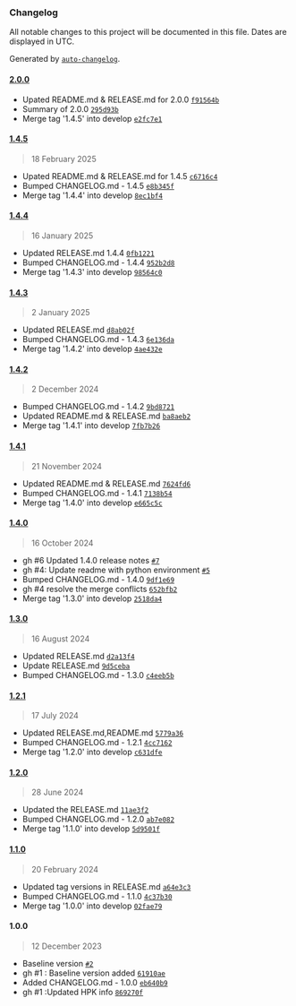 ### Changelog

All notable changes to this project will be documented in this file. Dates are displayed in UTC.

Generated by [`auto-changelog`](https://github.com/CookPete/auto-changelog).

#### [2.0.0](https://github.com/rdkcentral/rdk-hpk-documentation/compare/1.4.5...2.0.0)

- Upated README.md & RELEASE.md for 2.0.0 [`f91564b`](https://github.com/rdkcentral/rdk-hpk-documentation/commit/f91564b96aa4dbe4257409ecd038a19feed5f864)
- Summary of 2.0.0 [`295d93b`](https://github.com/rdkcentral/rdk-hpk-documentation/commit/295d93b515fd553ce66d0eaf3067e437e1e6a514)
- Merge tag '1.4.5' into develop [`e2fc7e1`](https://github.com/rdkcentral/rdk-hpk-documentation/commit/e2fc7e1f4f91263e3c185d2ae6b6f536d21caef5)

#### [1.4.5](https://github.com/rdkcentral/rdk-hpk-documentation/compare/1.4.4...1.4.5)

> 18 February 2025

- Upated README.md & RELEASE.md for 1.4.5 [`c6716c4`](https://github.com/rdkcentral/rdk-hpk-documentation/commit/c6716c41506dfa84458482d0f8e37044a1593c67)
- Bumped CHANGELOG.md - 1.4.5 [`e8b345f`](https://github.com/rdkcentral/rdk-hpk-documentation/commit/e8b345f20c21990753b67c5ea0b9208ad7be33cf)
- Merge tag '1.4.4' into develop [`8ec1bf4`](https://github.com/rdkcentral/rdk-hpk-documentation/commit/8ec1bf4bd98d65ac188d4197ddcd8216b7af80bc)

#### [1.4.4](https://github.com/rdkcentral/rdk-hpk-documentation/compare/1.4.3...1.4.4)

> 16 January 2025

- Updated RELEASE.md 1.4.4 [`0fb1221`](https://github.com/rdkcentral/rdk-hpk-documentation/commit/0fb12212625d1884ee01d0c99ad023f74d9c6a53)
- Bumped CHANGELOG.md - 1.4.4 [`952b2d8`](https://github.com/rdkcentral/rdk-hpk-documentation/commit/952b2d868518b4c319531c5fcc9ef04069180923)
- Merge tag '1.4.3' into develop [`98564c0`](https://github.com/rdkcentral/rdk-hpk-documentation/commit/98564c0d99dc6e4d87df1a423886463773c9905b)

#### [1.4.3](https://github.com/rdkcentral/rdk-hpk-documentation/compare/1.4.2...1.4.3)

> 2 January 2025

- Updated RELEASE.md [`d8ab02f`](https://github.com/rdkcentral/rdk-hpk-documentation/commit/d8ab02f087dd0427c51db36bfd77ffec6a6369e6)
- Bumped CHANGELOG.md - 1.4.3 [`6e136da`](https://github.com/rdkcentral/rdk-hpk-documentation/commit/6e136dabacb5f7ca0a5728b9912195a37a930ac8)
- Merge tag '1.4.2' into develop [`4ae432e`](https://github.com/rdkcentral/rdk-hpk-documentation/commit/4ae432e7b704a1494bc1d66d291c074e3ab9beda)

#### [1.4.2](https://github.com/rdkcentral/rdk-hpk-documentation/compare/1.4.1...1.4.2)

> 2 December 2024

- Bumped CHANGELOG.md - 1.4.2 [`9bd8721`](https://github.com/rdkcentral/rdk-hpk-documentation/commit/9bd872139c37a49c2c5132b9c8a076c8e2d18af2)
- Updated README.md & RELEASE.md [`ba8aeb2`](https://github.com/rdkcentral/rdk-hpk-documentation/commit/ba8aeb2368397569720ebb8922a989f79e1623c4)
- Merge tag '1.4.1' into develop [`7fb7b26`](https://github.com/rdkcentral/rdk-hpk-documentation/commit/7fb7b268e35d9b7a562c1f32195e992bcaa0a617)

#### [1.4.1](https://github.com/rdkcentral/rdk-hpk-documentation/compare/1.4.0...1.4.1)

> 21 November 2024

- Updated README.md & RELEASE.md [`7624fd6`](https://github.com/rdkcentral/rdk-hpk-documentation/commit/7624fd61a966d9cbb4ffcc59a1b9a2973f9a4be7)
- Bumped CHANGELOG.md - 1.4.1 [`7138b54`](https://github.com/rdkcentral/rdk-hpk-documentation/commit/7138b5458119560d675a256423c953e308024a0d)
- Merge tag '1.4.0' into develop [`e665c5c`](https://github.com/rdkcentral/rdk-hpk-documentation/commit/e665c5c27d9693752dd6880b584bcfbd6a8f3c76)

#### [1.4.0](https://github.com/rdkcentral/rdk-hpk-documentation/compare/1.3.0...1.4.0)

> 16 October 2024

- gh #6 Updated 1.4.0 release notes [`#7`](https://github.com/rdkcentral/rdk-hpk-documentation/pull/7)
- gh #4: Update readme with python environment [`#5`](https://github.com/rdkcentral/rdk-hpk-documentation/pull/5)
- Bumped CHANGELOG.md - 1.4.0 [`9df1e69`](https://github.com/rdkcentral/rdk-hpk-documentation/commit/9df1e69636b4bfdf7770aedc516aafcce91886d8)
- gh #4 resolve the merge conflicts [`652bfb2`](https://github.com/rdkcentral/rdk-hpk-documentation/commit/652bfb276f90145d88782e24ce1bf4d78634eead)
- Merge tag '1.3.0' into develop [`2518da4`](https://github.com/rdkcentral/rdk-hpk-documentation/commit/2518da452d2989b708513812b09f2f384e8d7105)

#### [1.3.0](https://github.com/rdkcentral/rdk-hpk-documentation/compare/1.2.1...1.3.0)

> 16 August 2024

- Updated RELEASE.md [`d2a13f4`](https://github.com/rdkcentral/rdk-hpk-documentation/commit/d2a13f45eca837ec094ffc58b834ced2df1c3794)
- Update RELEASE.md [`9d5ceba`](https://github.com/rdkcentral/rdk-hpk-documentation/commit/9d5ceba08ef46173cb35e7efdb06746fbbcdd1f4)
- Bumped CHANGELOG.md - 1.3.0 [`c4eeb5b`](https://github.com/rdkcentral/rdk-hpk-documentation/commit/c4eeb5bc8379de9f54523a8f5fb8395a587a7403)

#### [1.2.1](https://github.com/rdkcentral/rdk-hpk-documentation/compare/1.2.0...1.2.1)

> 17 July 2024

- Updated RELEASE.md,README.md [`5779a36`](https://github.com/rdkcentral/rdk-hpk-documentation/commit/5779a362cff6f0e78ba0c6e6bf4a97629d43def5)
- Bumped CHANGELOG.md - 1.2.1 [`4cc7162`](https://github.com/rdkcentral/rdk-hpk-documentation/commit/4cc7162280ddc56b37bf78f6fd3abe58d26d0615)
- Merge tag '1.2.0' into develop [`c631dfe`](https://github.com/rdkcentral/rdk-hpk-documentation/commit/c631dfebb31dde534d018cd995a9cf721045e0f6)

#### [1.2.0](https://github.com/rdkcentral/rdk-hpk-documentation/compare/1.1.0...1.2.0)

> 28 June 2024

- Updated the RELEASE.md [`11ae3f2`](https://github.com/rdkcentral/rdk-hpk-documentation/commit/11ae3f232ec623cae30efff98c6bdcbead0cf6f4)
- Bumped CHANGELOG.md - 1.2.0 [`ab7e082`](https://github.com/rdkcentral/rdk-hpk-documentation/commit/ab7e082dc75741f1196d20af24c529144bd954cc)
- Merge tag '1.1.0' into develop [`5d9501f`](https://github.com/rdkcentral/rdk-hpk-documentation/commit/5d9501fe387edf625034ded63ce5cf08cd737557)

#### [1.1.0](https://github.com/rdkcentral/rdk-hpk-documentation/compare/1.0.0...1.1.0)

> 20 February 2024

- Updated tag versions in RELEASE.md [`a64e3c3`](https://github.com/rdkcentral/rdk-hpk-documentation/commit/a64e3c34ccc8c4ce347210160209cae25c7a9317)
- Bumped CHANGELOG.md - 1.1.0 [`4c37b30`](https://github.com/rdkcentral/rdk-hpk-documentation/commit/4c37b30fe480fc7095e38cc09be11ea742915c1c)
- Merge tag '1.0.0' into develop [`02fae79`](https://github.com/rdkcentral/rdk-hpk-documentation/commit/02fae7985193bdf337769d83f5ec4ed7d539b5e3)

#### 1.0.0

> 12 December 2023

-  Baseline version [`#2`](https://github.com/rdkcentral/rdk-hpk-documentation/pull/2)
- gh #1 : Baseline version added [`61910ae`](https://github.com/rdkcentral/rdk-hpk-documentation/commit/61910ae5c25d8802aa9d1ece9a1a2927575e0539)
- Added CHANGELOG.md - 1.0.0 [`eb640b9`](https://github.com/rdkcentral/rdk-hpk-documentation/commit/eb640b94636096d4bff84c792740065115139ecd)
- gh #1 :Updated HPK info [`869270f`](https://github.com/rdkcentral/rdk-hpk-documentation/commit/869270f5bba3d49f3083f540e78f191c9cc86f1f)
